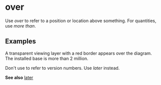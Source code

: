 # over

Use *over* to refer to a position or location above something. For quantities, use *more than*. 

## Examples

A transparent viewing layer with a red border appears over the diagram.  
The installed base is more than 2 million. 

Don't use to refer to version numbers. Use *later* instead.

**See also** [later](../l/later.md)
